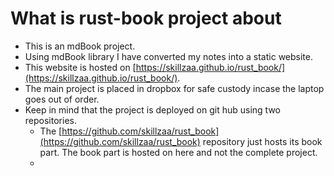 # What is rust-book project about
-   This is an mdBook project.
-   Using mdBook library I have converted my notes into a static website.
-   This website is hosted on [https://skillzaa.github.io/rust_book/](https://skillzaa.github.io/rust_book/). 
- The main project is placed in dropbox for safe custody incase the laptop goes out of order.
- Keep in mind that the project is deployed on git hub using two repositories. 
    -   The [https://github.com/skillzaa/rust_book](https://github.com/skillzaa/rust_book) repository just hosts its book part. The book part is hosted on here and not the complete project.
    -   